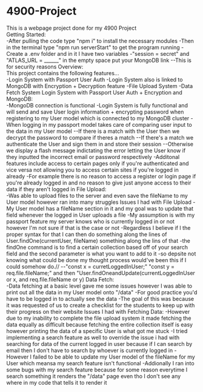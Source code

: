 # 4900-Project
This is a webpage project done for my 4900 Project<br>
Getting Started:<br>
-After pulling the code type "npm i" to install the necessary modules
-Then in the terminal type "npm run serverStart" to get the program running
-Create a .env folder and in it I have two variables 
-"session = secret" and "ATLAS_URL = ______" in the empty space put your MongoDB link
--This is for security reasons 
Overview:<br>
This project contains the following features...<br>
-Login System with Passport User Auth 
-Login System also is linked to MongoDB with Encryption + Decryption feature
-File Upload System
-Data Fetch System
Login System with Passport User Auth + Encryption and MongoDB:<br>
-MongoDB connection is functional
-Login System is fully functional and will send and save User login information + encrypting password when registering to my User model which is connected to my MongoDB cluster
-When logging in my passport model takes care of comparing user input to the data in my User model 
--If there is a match with the User then we decrypt the password to compare if theres a match
--If there's a match we authenticate the User and sign them in and store their session 
--Otherwise we display a flash message indictating the error letting the User know if they inputted the incorrect email or password respectively
-Additonal features include access to certain pages only if you're authenticated and vice versa not allowing you to access certain sites if you're logged in already
-For example there is no reason to access a register or login page if you're already logged in and no reason to give just anyone access to their data if they aren't logged in
File Upload:<br>
-Was able to upload files to the server and even save the fileName to my User model however ran into many struggles
Issues I had with File Upload
-My User model has a fileName section in it and my goal was to update that field whenever the logged in User uploads a file
-My assumption is with my passport feature my server knows who is currently logged in or not however I'm not sure if that is the case or not
-Regardless I believe if I the proper syntax for that I can then do something along the lines of User.findOne(currentUser, fileName) something along the lins of that
-the findOne command is to find a certain collection based off of your search field and the second parameter is what you want to add to it
-so depsite not knowing what could be done my thought process would've been this if I could somehow do.//
--"const x = curretLoggedInUser;" "const y = req.file.fileName;" and then "User.findOneandUpdate(currentLoggedInUser or x, and req.file.fileName or y)
Data Fetch:<br>
-Data fetching at a basic level gave me some issues however I was able to print out all the data in my User model onto "/data"
-For good practice you'd have to be logged in to actually see the data
-The goal of this was because it was requested of us to create a checklist for the students to keep up with their progress on their website
Issues I had with Fetching Data:
-However due to my inability to complete the file upload system it made fetching the data equally as difficult because fetching the entire collection itself is easy however printing the data of a specific User is what got me stuck
-I tried implementing a search feature as well to override the issue i had with searching for data of the current logged in user because if I can search by email then I don't have to search by whoever is currently logged in 
-However I failed to be able to update my User model of the fileName for my User which meansa my search feature isn't functional
-Addionally I ran into some bugs with my search feature because for some reason everytime I search something it renders the "/data" page even tho I don't see any where in my code that tells it to render it
